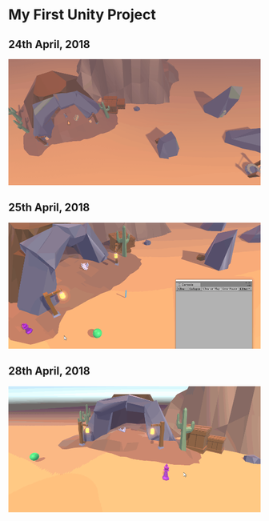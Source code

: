 # My First Unity Project

## 24th April, 2018
![pathfinding](gifs/24-04-18.gif "pathfinding")

## 25th April, 2018
![interactions](gifs/25-04-18.gif "interactions")

## 28th April, 2018
![dialogue](gifs/28-04-18.gif "dialogue")
